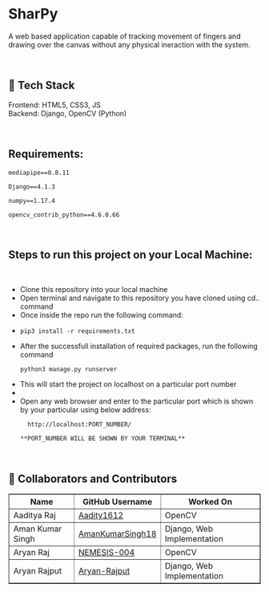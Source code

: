 # SharPy
A web based application capable of tracking movement of fingers and drawing over the canvas without any physical ineraction with the system.

<br>

## :abacus:	Tech Stack
Frontend: HTML5, CSS3, JS<br>
Backend: Django, OpenCV (Python)


<br>

## Requirements: 

` mediapipe==0.8.11 `

` Django==4.1.3 `

` numpy==1.17.4 `

` opencv_contrib_python==4.6.0.66 `

<br>

## Steps to run this project on your Local Machine:

<br>

<ul>
  <li> Clone this repository into your local machine </li>
  <li> Open terminal and navigate to this repository you have cloned using cd.. command </li>
  <li> Once inside the repo run the following command: <li>
    
    pip3 install -r requirements.txt
  
  <li> After the successfull installation of required packages, run the following command </li>
    
    python3 manage.py runserver
    
    
  <li>This will start the project on localhost on a particular port number<li>
  <li> Open any web browser and enter to the particular port which is shown by your particular using below address:</li>
    
  ```
    http://localhost:PORT_NUMBER/
   ``` 
    **PORT_NUMBER WILL BE SHOWN BY YOUR TERMINAL**
  
  </ul>
  <br>
  
## :pushpin: Collaborators and Contributors

<table border="1">
<tr>
<th> Name </th>
<th> GitHub Username </th>
  <th> Worked On </th>
</tr>
<tr>
<td> Aaditya Raj </td>
<td> <a href="https://github.com/aaditya1612">Aadity1612</a> </td>
  <td> OpenCV </td>
</tr>
<tr>
<td> Aman Kumar Singh </td>
<td> <a href="https://github.com/AmankumarSingh18">AmanKumarSingh18</a> </td>
  <td> Django, Web Implementation </td>
</tr>
<tr>
<td> Aryan Raj </td>
<td> <a href="https://github.com/NEMESIS-004">NEMESIS-004</a> </td>
  <td> OpenCV </td>
</tr>
<tr>
<td> Aryan Rajput </td>
<td> <a href="https://github.com/Aryan-Rajput">Aryan-Rajput</a> </td>
  <td> Django, Web Implementation </td>
</tr>
</table>
